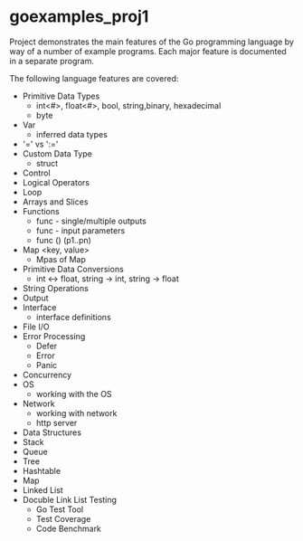 # goexamples_proj1

Project demonstrates the main features of the Go programming language by way of a number of example programs. 
Each major feature is  documented in a separate program. 

The following language features are covered:

- Primitive Data Types
  - int<#>, float<#>, bool, string,binary, hexadecimal 
  - byte
- Var
  - inferred data types
- '=' vs ':='
- Custom Data Type
  - struct
- Control
- Logical Operators
- Loop 
- Arrays and Slices
- Functions
   - func - single/multiple outputs
   - func - input parameters
   - func () <name> (p1..pn) <return type>
- Map 
  <key, value> 
  - Mpas of Map
- Primitive Data Conversions
  - int <-> float, string -> int, string -> float
- String Operations 
- Output
- Interface
  - interface definitions
- File I/O 
- Error Processing
  - Defer
  - Error
  - Panic
- Concurrency
- OS 
  - working with the OS
- Network
  - working with network
  - http server
 - Data Structures
  - Stack
  - Queue 
  - Tree
  - Hashtable
  - Map
  - Linked List 
  - Docuble Link List
Testing
    - Go Test Tool
    - Test Coverage
    - Code Benchmark
